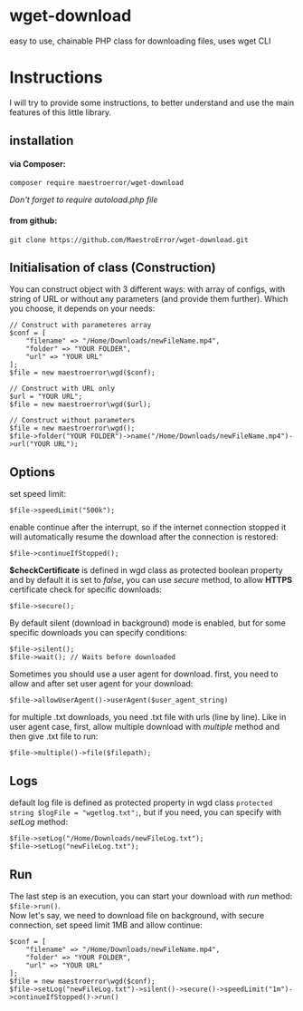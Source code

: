 # wget-download
easy to use, chainable PHP class for downloading files, uses wget CLI

# Instructions
I will try to provide some instructions, to better understand and use the main features of this little library.   

## installation
#### via Composer:  
```
composer require maestroerror/wget-download  
```
*Don't forget to require autoload.php file*   
#### from github:
```
git clone https://github.com/MaestroError/wget-download.git
```

## Initialisation of class (Construction)
You can construct object with 3 different ways: with array of configs, with string of URL or without any parameters (and provide them further). Which you choose, it depends on your needs:
```
// Construct with parameteres array
$conf = [
    "filename" => "/Home/Downloads/newFileName.mp4",
    "folder" => "YOUR FOLDER",
    "url" => "YOUR URL"
];
$file = new maestroerror\wgd($conf);

// Construct with URL only
$url = "YOUR URL";
$file = new maestroerror\wgd($url);

// Construct without parameters
$file = new maestroerror\wgd();
$file->folder("YOUR FOLDER")->name("/Home/Downloads/newFileName.mp4")->url("YOUR URL");
```
## Options
set speed limit:
```
$file->speedLimit("500k");
```
enable continue after the interrupt, so if the internet connection stopped it will automatically resume the download after the connection is restored:
```
$file->continueIfStopped();
```
**$checkCertificate** is defined in wgd class as protected boolean property and by default it is set to *false*, you can use *secure* method, to allow **HTTPS** certificate check for specific downloads:
```
$file->secure();
```
By default silent (download in background) mode is enabled, but for some specific downloads you can specify conditions:
```
$file->silent();
$file->wait(); // Waits before downloaded
```
Sometimes you should use a user agent for download. first, you need to allow and after set user agent for your download:
```
$file->allowUserAgent()->userAgent($user_agent_string)
```
for multiple .txt downloads, you need .txt file with urls (line by line). Like in user agent case, first, allow multiple download with *multiple* method and then give .txt file to run:
```
$file->multiple()->file($filepath);
```
## Logs
default log file is defined as protected property in wgd class `protected string $logFile = "wgetlog.txt";`, but if you need, you can specify with *setLog* method:
```
$file->setLog("/Home/Downloads/newFileLog.txt");
$file->setLog("newFileLog.txt");
```
## Run
The last step is an execution, you can start your download with *run* method: `$file->run()`.    
Now let's say, we need to download file on background, with secure connection, set speed limit 1MB and allow continue:
```
$conf = [
    "filename" => "/Home/Downloads/newFileName.mp4",
    "folder" => "YOUR FOLDER",
    "url" => "YOUR URL"
];
$file = new maestroerror\wgd($conf);
$file->setLog("newFileLog.txt")->silent()->secure()->speedLimit("1m")->continueIfStopped()->run()
```
